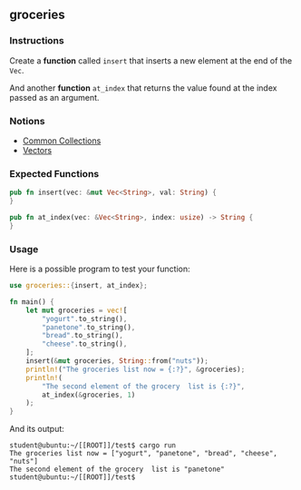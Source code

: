 ## groceries

### Instructions

Create a **function** called `insert` that inserts a new element at the end of the `Vec`.

And another **function** `at_index` that returns the value found at the index passed as an argument.

### Notions

- [Common Collections](https://doc.rust-lang.org/stable/book/ch08-00-common-collections.html)
- [Vectors](https://doc.rust-lang.org/stable/book/ch08-01-vectors.html)

### Expected Functions

```rust
pub fn insert(vec: &mut Vec<String>, val: String) {
}

pub fn at_index(vec: &Vec<String>, index: usize) -> String {
}
```

### Usage

Here is a possible program to test your function:

```rust
use groceries::{insert, at_index};

fn main() {
	let mut groceries = vec![
		"yogurt".to_string(),
		"panetone".to_string(),
		"bread".to_string(),
		"cheese".to_string(),
	];
	insert(&mut groceries, String::from("nuts"));
	println!("The groceries list now = {:?}", &groceries);
	println!(
		"The second element of the grocery  list is {:?}",
		at_index(&groceries, 1)
	);
}
```

And its output:

```console
student@ubuntu:~/[[ROOT]]/test$ cargo run
The groceries list now = ["yogurt", "panetone", "bread", "cheese", "nuts"]
The second element of the grocery  list is "panetone"
student@ubuntu:~/[[ROOT]]/test$
```
